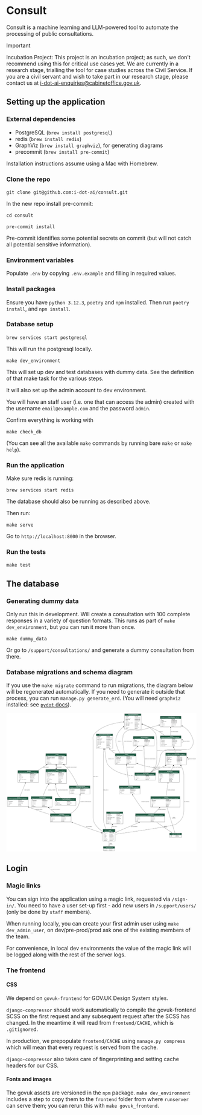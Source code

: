 # Consult

Consult is a machine learning and LLM-powered tool to automate the processing of public consultations.

> [!IMPORTANT]
> Incubation Project: This project is an incubation project; as such, we don't recommend using this for critical use cases yet. We are currently in a research stage, trialling the tool for case studies across the Civil Service. If you are a civil servant and wish to take part in our research stage, please contact us at i-dot-ai-enquiries@cabinetoffice.gov.uk.


## Setting up the application

### External dependencies

- PostgreSQL (`brew install postgresql`)
- redis (`brew install redis`)
- GraphViz (`brew install graphviz`), for generating diagrams
- precommit (`brew install pre-commit`)

Installation instructions assume using a Mac with Homebrew.

### Clone the repo

```
git clone git@github.com:i-dot-ai/consult.git
```

In the new repo install pre-commit:
```
cd consult
```
```
pre-commit install
```
Pre-commit identifies some potential secrets on commit (but will not catch all potential sensitive information).

### Environment variables

Populate `.env` by copying `.env.example` and filling in required values.


### Install packages

Ensure you have `python 3.12.3`, `poetry` and `npm` installed. Then run `poetry install`, and `npm install`.

### Database setup

```
brew services start postgresql
```
This will run the postgresql locally.

```
make dev_environment
```

This will set up dev and test databases with dummy data. See the definition of that make task for the various steps.

It will also set up the admin account to dev environment.

You will have an staff user (i.e. one that can access the admin) created with the username `email@example.com` and the password `admin`.


Confirm everything is working with

```
make check_db
```

(You can see all the available `make` commands by running bare `make` or `make help`).

### Run the application

Make sure redis is running:
```
brew services start redis
```

The database should also be running as described above.

Then run:
```
make serve
```

Go to `http://localhost:8000` in the browser.

### Run the tests

```
make test
```

## The database

### Generating dummy data
Only run this in development. Will create a consultation with 100 complete
responses in a variety of question formats. This runs as part of `make
dev_environment`, but you can run it more than once.

```
make dummy_data
```

Or go to `/support/consultations/` and generate a dummy consultation from there.

### Database migrations and schema diagram

If you use the `make migrate` command to run migrations, the diagram below will
be regenerated automatically. If you need to generate it outside that process,
you can run `manage.py generate_erd`. (You will need `graphviz` installed: see
[`pydot` docs](https://pypi.org/project/pydot/)).

![](docs/erd.png)

## Login

### Magic links

You can sign into the application using a magic link, requested via `/sign-in/`. 
You need to have a user set-up first - add new users in `/support/users/` 
(only be done by `staff` members).

When running locally, you can create your first admin user using `make dev_admin_user`, 
on dev/pre-prod/prod ask one of the existing members of the team.

For convenience, in local dev environments the value of the magic link will be
logged along with the rest of the server logs.


### The frontend

#### CSS

We depend on `govuk-frontend` for GOV.UK Design System styles.

`django-compressor` should work automatically to compile the govuk-frontend
SCSS on the first request and any subsequent request after the SCSS has
changed. In the meantime it will read from `frontend/CACHE`, which is
`.gitignore`d.

In production, we prepopulate `frontend/CACHE` using `manage.py compress`
which will mean that every request is served from the cache.

`django-compressor` also takes care of fingerprinting and setting cache headers
for our CSS.

#### Fonts and images

The govuk assets are versioned in the `npm` package. `make dev_environment`
includes a step to copy them to the `frontend` folder from where `runserver`
can serve them; you can rerun this with `make govuk_frontend`.

